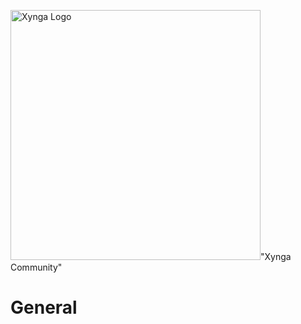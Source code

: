 <img src="https://s3.amazonaws.com/xynga/images/XYNGA.png" width="400" alt="Xynga Logo"/>"Xynga Community"

# General
